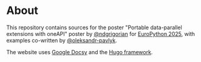 # About

This repository contains sources for the poster "Portable data-parallel extensions with oneAPI" poster by [@ndgrigorian](https://github.com/ndgrigorian) for [EuroPython 2025](https://ep2025.europython.eu/), with examples co-written by [@oleksandr-pavlyk](https://github.com/oleksandr-pavlyk).

The website uses [Google Docsy](https://www.docsy.dev/) and the [Hugo framework](https://gohugo.io/).
